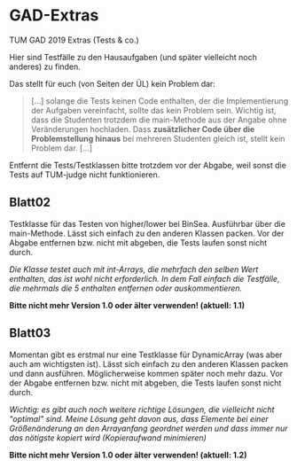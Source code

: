 # GAD-Extras
TUM GAD 2019 Extras (Tests &amp; co.)

Hier sind Testfälle zu den Hausaufgaben (und später vielleicht noch anderes) zu finden.

Das stellt für euch (von Seiten der ÜL) kein Problem dar:
> [...] solange die Tests keinen Code enthalten, der die Implementierung der Aufgaben vereinfacht, sollte das kein Problem sein.
 Wichtig ist, dass die Studenten trotzdem die main-Methode aus der Angabe ohne Veränderungen hochladen. Dass **zusätzlicher Code über die Problemstellung hinaus** bei mehreren Studenten gleich ist, stellt kein Problem dar. [...]

Entfernt die Tests/Testklassen bitte trotzdem vor der Abgabe, weil sonst die Tests auf TUM-judge nicht funktionieren.

## Blatt02
Testklasse für das Testen von higher/lower bei BinSea. Ausführbar über die main-Methode. Lässt sich einfach zu den anderen Klassen packen.
Vor der Abgabe entfernen bzw. nicht mit abgeben, die Tests laufen sonst nicht durch.

*Die Klasse testet auch mit int-Arrays, die mehrfach den selben Wert enthalten, das ist wohl nicht erforderlich.
In dem Fall einfach die Testfälle, die mehrmals die 5 enthalten entfernen oder auskommentieren.*

**Bitte nicht mehr Version 1.0 oder älter verwenden! (aktuell: 1.1)**

## Blatt03
Momentan gibt es erstmal nur eine Testklasse für DynamicArray (was aber auch am wichtigsten ist). Lässt sich einfach zu den anderen Klassen packen und dann ausführen. Möglicherweise kommen später noch mehr dazu. Vor der Abgabe entfernen bzw. nicht mit abgeben, die Tests laufen sonst nicht durch.

*Wichtig: es gibt auch noch weitere richtige Lösungen, die vielleicht nicht "optimal" sind. Meine Lösung geht davon aus, dass Elemente bei einer Größenänderung an den Arrayanfang geordnet werden und dass immer nur das nötigste kopiert wird (Kopieraufwand minimieren)*

**Bitte nicht mehr Version 1.0 oder älter verwenden! (aktuell: 1.2)**
